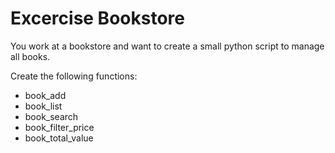 # Excercise Bookstore

You work at a bookstore and want to create a small python script to manage all books.


Create the following functions:

- book_add
- book_list
- book_search
- book_filter_price
- book_total_value
